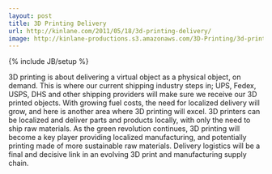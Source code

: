 ```yaml
---
layout: post
title: 3D Printing Delivery
url: http://kinlane.com/2011/05/18/3d-printing-delivery/
image: http://kinlane-productions.s3.amazonaws.com/3D-Printing/3d-printing-delivery.jpg
---
```

{% include JB/setup %}
<p>
     3D printing is about delivering a virtual object as a physical object, on demand. This is where our current shipping industry steps in; UPS, Fedex, USPS, DHS and other shipping providers will make sure we receive our 3D printed objects. With growing fuel costs, the need for localized delivery will grow, and here is another area where 3D printing will excel. 3D printers can be localized and deliver parts and products locally, with only the need to ship raw materials. As the green revolution continues, 3D printing will become a key player providing localized manufacturing, and potentially printing made of more sustainable raw materials. Delivery logistics will be a final and decisive link in an evolving 3D print and manufacturing supply chain.
</p>